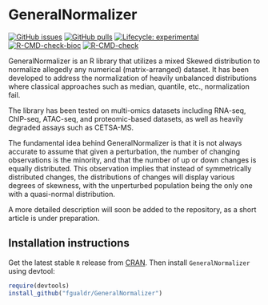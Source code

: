 
# GeneralNormalizer

<!-- badges: start -->

[![GitHub
issues](https://img.shields.io/github/issues/fgualdr/GeneralNormalizer)](https://github.com/fgualdr/GeneralNormalizer/issues)
[![GitHub
pulls](https://img.shields.io/github/issues-pr/fgualdr/GeneralNormalizer)](https://github.com/fgualdr/GeneralNormalizer/pulls)
[![Lifecycle:
experimental](https://img.shields.io/badge/lifecycle-experimental-orange.svg)](https://lifecycle.r-lib.org/articles/stages.html#experimental)
[![R-CMD-check-bioc](https://github.com/fgualdr/GeneralNormalizer/actions/workflows/R-CMD-check-bioc.yaml/badge.svg)](https://github.com/fgualdr/GeneralNormalizer/actions/workflows/R-CMD-check-bioc.yaml)
[![R-CMD-check](https://github.com/fgualdr/GeneralNormalizer/actions/workflows/R-CMD-check.yaml/badge.svg)](https://github.com/fgualdr/GeneralNormalizer/actions/workflows/R-CMD-check.yaml)
<!-- badges: end -->

GeneralNormalizer is an R library that utilizes a mixed Skewed distribution to normalize allegedly any numerical (matrix-arranged) dataset. It has been developed to address the normalization of heavily unbalanced distributions where classical approaches such as median, quantile, etc., normalization fail.

The library has been tested on multi-omics datasets including RNA-seq, ChIP-seq, ATAC-seq, and proteomic-based datasets, as well as heavily degraded assays such as CETSA-MS.

The fundamental idea behind GeneralNormalizer is that it is not always accurate to assume that given a perturbation, the number of changing observations is the minority, and that the number of up or down changes is equally distributed. This observation implies that instead of symmetrically distributed changes, the distributions of changes will display various degrees of skewness, with the unperturbed population being the only one with a quasi-normal distribution.

A more detailed description will soon be added to the repository, as a short article is under preparation.

## Installation instructions

Get the latest stable `R` release from
[CRAN](http://cran.r-project.org/). Then install `GeneralNormalizer`
using devtool:

``` r
require(devtools)
install_github("fgualdr/GeneralNormalizer")
```
